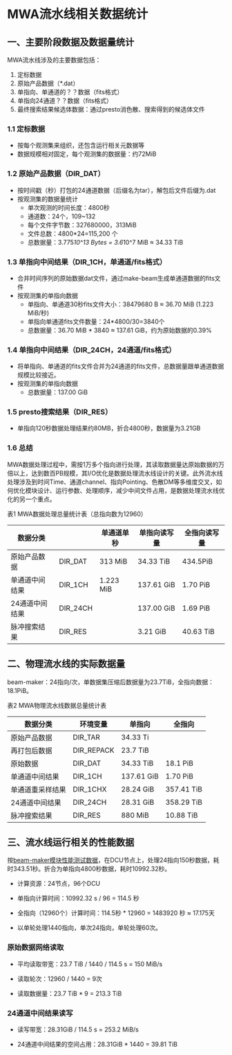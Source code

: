 # MWA流水线相关数据统计

## 一、主要阶段数据及数据量统计

MWA流水线涉及的主要数据包括：
1. 定标数据
2. 原始产品数据（*.dat）
3. 单指向、单通道的？？数据（fits格式）
4. 单指向24通道？？数据（fits格式）
5. 最终搜索结果候选体数据：通过presto消色散、搜索得到的候选体文件

### 1.1 定标数据
- 按每个观测集来组织，还包含运行相关元数据等
- 数据规模相对固定，每个观测集的数据量：约72MiB

### 1.2 原始产品数据（DIR_DAT）
- 按时间戳（秒）打包的24通道数据（后缀名为tar），解包后文件后缀为.dat
- 按观测集的数据量统计
  - 单次观测的时间长度：4800秒
  - 通道数：24个，109~132
  - 每个文件字节数：327680000，313MiB
  - 文件总数：4800*24=115,200 个
  - 总数据量：3.775*10^13 Bytes = 3.6*10^7 MiB ≈ 34.33 TiB

### 1.3 单指向中间结果（DIR_1CH，单通道/fits格式）
- 合并时间序列的原始数据dat文件，通过make-beam生成单通道数据的fits文件
- 按观测集的单指向数据
  - 单指向、单通道30秒fits文件大小：38479680 B ≈ 36.70 MiB (1.223 MiB/秒)
  - 单指向单通道fits文件数量：24*4800/30=3840个
  - 总数据量：36.70 MiB * 3840 ≈ 137.61 GiB，约为原始数据的0.39%

### 1.4 单指向中间结果（DIR_24CH，24通道/fits格式）
- 将单指向、单通道的fits文件合并为24通道的fits文件，总数据量跟单通道数据规模比较接近。
- 按观测集的单指向数据
  - 总数据量：137.00 GiB
  
### 1.5 presto搜索结果（DIR_RES）

- 单指向120秒数据处理结果约80MB，折合4800秒，数据量为3.21GB

### 1.6 总结
MWA数据处理过程中，需按1万多个指向进行处理，其读取数据量达原始数据的万倍以上，达到数百PB规模，其I/O优化是数据处理流水线设计的关键。此外流水线处理涉及到时间Time、通道channel、指向Pointing、色散DM等多维度交叉，如何优化模块设计、运行参数、处理顺序，减少中间文件占用，是数据处理流水线优化的另一个重点。

表1 MWA数据处理总量统计表（总指向数为12960）

|  数据分类     |           | 单通道单秒  | 单指向读写量 | 全指向读写量 |
|-----------   |-----------| --------  |  --------  |----------  |
| 原始产品数据   | DIR_DAT   | 313 MiB   | 34.33 TiB  | 434.5PiB   |
| 单通道中间结果 | DIR_1CH   | 1.223 MiB | 137.61 GiB | 1.70 PiB   |
| 24通道中间结果 | DIR_24CH  |           | 137.00 GiB | 1.69 PiB   |
| 脉冲搜索结果   | DIR_RES   |           | 3.21 GiB   | 40.63 TiB  |


## 二、物理流水线的实际数据量

beam-maker：24指向/次，单数据集压缩后数据量为23.7TiB，全指向数据：18.1PiB。

表2 MWA物理流水线数据总量统计表

|  数据分类       | 环境变量   | 单指向     |   全指向    |
|---------------|-----------|-----------|------------|
| 原始产品数据    | DIR_TAR   |  34.33 Ti |            |
| 再打包后数据    | DIR_REPACK| 23.7 TiB  |            |
| 原始数据       | DIR_DAT   | 34.33 TiB  | 18.1 PiB  |
| 单通道中间结果  | DIR_1CH   | 137.61 GiB | 1.70 PiB  |
| 单通道重采样结果| DIR_1CHX  | 28.24 GiB  | 357.41 TiB |
| 24通道中间结果  | DIR_24CH  | 28.31 GiB | 358.29 TiB |
| 脉冲搜索结果    | DIR_RES  |  880 MiB   | 10.88 TiB  |


## 三、流水线运行相关的性能数据

按[beam-maker模块性能测试数据](../dockerfiles/mwa-vcstools/beam-maker/test/README.md)，在DCU节点上，处理24指向150秒数据，耗时343.51秒。折合为单指向4800秒数据，耗时10992.32秒。

- 计算资源：24节点，96个DCU
- 单指向计算时间：10992.32 s / 96 = 114.5 秒
- 全指向（12960个）计算时间：114.5秒 * 12960 = 1483920 秒 ≈ 17.175天 

- 以单轮处理1440指向，单次24指向，单轮处理60次。

### 原始数据网络读取

- 平均读取带宽：23.7 TiB / 1440 / 114.5 s = 150 MiB/s 

- 读取轮次：12960 / 1440 = 9次
- 读取数据量：23.7 TiB * 9 = 213.3 TiB

### 24通道中间结果读写

- 读写带宽：28.31GiB / 114.5 s = 253.2 MiB/s

- 24通道中间结果的空间占用：28.31GiB * 1440 = 39.81 TiB
